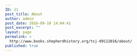 ```yaml
---
ID: 11
post_title: About
author: admin
post_date: 2016-09-10 14:04:41
post_excerpt: ""
layout: page
permalink: >
  http://www.books.shepherdhistory.org/tsj-09112016/about/
published: true
---
```

<!-- Here be dragons.-->